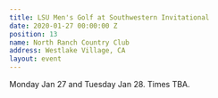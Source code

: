 ```yaml
---
title: LSU Men's Golf at Southwestern Invitational
date: 2020-01-27 00:00:00 Z
position: 13
name: North Ranch Country Club
address: Westlake Village, CA
layout: event
---
```


Monday Jan 27 and Tuesday Jan 28. Times TBA.